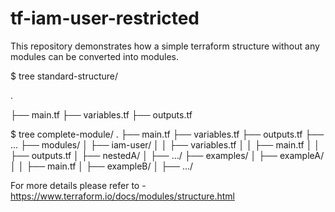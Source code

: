# tf-iam-user-restricted


This repository demonstrates how a simple terraform structure without any modules can be converted into modules.



$ tree standard-structure/

.

├── main.tf
├── variables.tf
├── outputs.tf


$ tree complete-module/
.
├── main.tf
├── variables.tf
├── outputs.tf
├── ...
├── modules/
│   ├── iam-user/
│   │   ├── variables.tf
│   │   ├── main.tf
│   │   ├── outputs.tf
│   ├── nestedA/
│   ├── .../
├── examples/
│   ├── exampleA/
│   │   ├── main.tf
│   ├── exampleB/
│   ├── .../



For more details please refer to - https://www.terraform.io/docs/modules/structure.html
